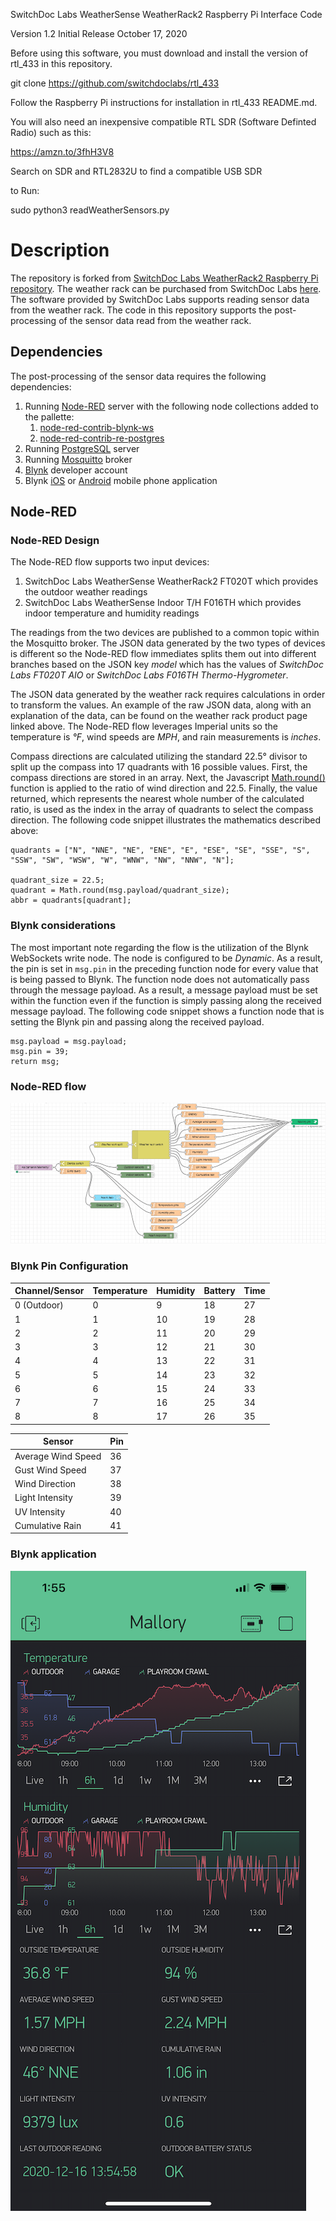 SwitchDoc Labs WeatherSense WeatherRack2 Raspberry Pi Interface Code<BR>

Version 1.2 Initial Release October 17, 2020  <BR>

Before using this software, you must download and install the version of rtl_433 in this repository. 

git clone https://github.com/switchdoclabs/rtl_433

Follow the Raspberry Pi instructions for installation in rtl_433 README.md.

You will also need an inexpensive compatible RTL SDR (Software Definted Radio) such as this:

https://amzn.to/3fhH3V8

Search on SDR and RTL2832U to find a compatible USB SDR

to Run:

sudo python3 readWeatherSensors.py


# Description
The repository is forked from [SwitchDoc Labs WeatherRack2 Raspberry Pi repository](https://github.com/switchdoclabs/SDL_Pi_WeatherRack2). The weather rack can be purchased from SwitchDoc Labs [here](https://shop.switchdoc.com/products/wireless-weatherrack2). The software provided by SwitchDoc Labs supports reading sensor data from the weather rack. The code in this repository supports the post-processing of the sensor data read from the weather rack.

## Dependencies
The post-processing of the sensor data requires the following dependencies:
1. Running [Node-RED](https://www.nodered.org) server with the following node collections added to the pallette:
    1. [node-red-contrib-blynk-ws](https://github.com/gablau/node-red-contrib-blynk-ws)
    2. [node-red-contrib-re-postgres](https://www.npmjs.com/package/node-red-contrib-re-postgres)
2. Running [PostgreSQL](https://www.postgresql.org) server
3. Running [Mosquitto](https://mosquitto.org) broker
4. [Blynk](https://blynk.io/en/developers) developer account
5. Blynk [iOS](https://apps.apple.com/us/app/blynk-iot-for-arduino-esp32/id808760481) or [Android](https://play.google.com/store/apps/details?id=cc.blynk) mobile phone application

## Node-RED
### Node-RED Design
The Node-RED flow supports two input devices:
1. SwitchDoc Labs WeatherSense WeatherRack2 FT020T which provides the outdoor weather readings
2. SwitchDoc Labs WeatherSense Indoor T/H F016TH which provides indoor temperature and humidity readings

The readings from the two devices are published to a common topic within the Mosquitto broker. The JSON data generated by the two types of devices is different so the Node-RED flow immediates splits them out into different branches based on the JSON key *model* which has the values of *SwitchDoc Labs FT020T AIO* or *SwitchDoc Labs F016TH Thermo-Hygrometer*.

The JSON data generated by the weather rack requires calculations in order to transform the values. An example of the raw JSON data, along with an explanation of the data, can be found on the weather rack product page linked above. The Node-RED flow leverages Imperial units so the temperature is *°F*, wind speeds are *MPH*, and rain measurements is *inches*.

Compass directions are calculated utilizing the standard 22.5° divisor to split up the compass into 17 quadrants with 16 possible values. First, the compass directions are stored in an array. Next, the Javascript [Math.round()](https://developer.mozilla.org/en-US/docs/Web/JavaScript/Reference/Global_Objects/Math/round) function is applied to the ratio of wind direction and 22.5. Finally, the value returned, which represents the nearest whole number of the calculated ratio, is used as the index in the array of quadrants to select the compass direction. The following code snippet illustrates the mathematics described above:

```
quadrants = ["N", "NNE", "NE", "ENE", "E", "ESE", "SE", "SSE", "S", "SSW", "SW", "WSW", "W", "WNW", "NW", "NNW", "N"];

quadrant_size = 22.5;
quadrant = Math.round(msg.payload/quadrant_size);
abbr = quadrants[quadrant];
```

### Blynk considerations
The most important note regarding the flow is the utilization of the Blynk WebSockets write node. The node is configured to be *Dynamic*. As a result, the pin is set in `msg.pin` in the preceding function node for every value that is being passed to Blynk. The function node does not automatically pass through the message payload. As a result, a message payload must be set within the function even if the function is simply passing along the received message payload. The following code snippet shows a function node that is setting the Blynk pin and passing along the received payload.

```
msg.payload = msg.payload;
msg.pin = 39;
return msg;
```

### Node-RED flow
![Mallory Node-RED flow](https://github.com/dad2cl3/SDL_Pi_WeatherRack2/blob/master/doc/WeatherSenseMalloryNodeRED.png)
### Blynk Pin Configuration
Channel/Sensor | Temperature | Humidity | Battery | Time
-------------- | ----------- | -------- | ------- | ----
0 (Outdoor) | 0 | 9 | 18 | 27
1 | 1 | 10 | 19 | 28
2 | 2 | 11 | 20 | 29
3 | 3 | 12 | 21 | 30
4 | 4 | 13 | 22 | 31
5 | 5 | 14 | 23 | 32
6 | 6 | 15 | 24 | 33
7 | 7 | 16 | 25 | 34
8 | 8 | 17 | 26 | 35


Sensor | Pin
------ | ---
Average Wind Speed | 36
Gust Wind Speed | 37
Wind Direction | 38
Light Intensity | 39
UV Intensity | 40
Cumulative Rain | 41

### Blynk application
![Blynk application](https://github.com/dad2cl3/SDL_Pi_WeatherRack2/blob/master/doc/WeatherSenseMalloryBlynk.png)